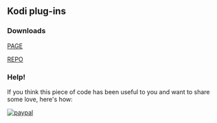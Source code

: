 ## Kodi plug-ins ##

### Downloads ###
[PAGE](https://syco.github.io/Cool-Stuff)

[REPO](https://syco.github.io/Cool-Stuff/repo)

### Help! ###
If you think this piece of code has been useful to you and want to share some love, here's how:

[![paypal](https://www.paypalobjects.com/en_US/i/btn/btn_donate_LG.gif)](https://www.paypal.com/cgi-bin/webscr?cmd=_s-xclick&hosted_button_id=HYNPK8Y2ERW9E)


